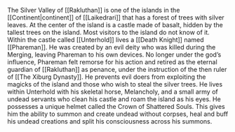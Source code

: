 The Silver Valley of [[Rakluthan]] is one of the islands in the [[Continent|continent]] of [[Laikedrari]] that has a forest of trees with silver leaves. At the center of the island is a castle made of basalt, hidden by the tallest trees on the island. Most visitors to the island do not know of it. Within the castle called [[Unterhold]] lives a [[Death Knight]] named [[Phareman]]. He was created by an evil deity who was killed during the Merging, leaving Phareman to his own devices. No longer under the god’s influence, Phareman felt remorse for his action and retired as the eternal guardian of [[Rakluthan]] as penance, under the instruction of the then ruler of [[The Xiburg Dynasty]]. He prevents evil doers from exploiting the magicks of the island and those who wish to steal the silver trees. He lives within Unterhold with his skeletal horse, Melancholy, and a small army of undead servants who clean his castle and roam the island as his eyes. He possesses a unique helmet called the Crown of Shattered Souls. This gives him the ability to summon and create undead without corpses, heal and buff his undead creations and split his consciousness across his summons.